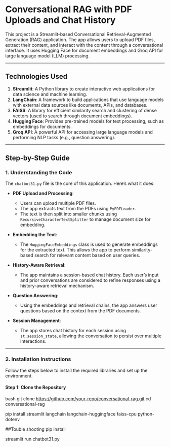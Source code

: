 # Conversational RAG with PDF Uploads and Chat History

This project is a Streamlit-based Conversational Retrieval-Augmented Generation (RAG) application. The app allows users to upload PDF files, extract their content, and interact with the content through a conversational interface. It uses Hugging Face for document embeddings and Groq API for large language model (LLM) processing.

---

## Technologies Used

1. **Streamlit**: A Python library to create interactive web applications for data science and machine learning.
2. **LangChain**: A framework to build applications that use language models with external data sources like documents, APIs, and databases.
3. **FAISS**: A library for efficient similarity search and clustering of dense vectors (used to search through document embeddings).
4. **Hugging Face**: Provides pre-trained models for text processing, such as embeddings for documents.
5. **Groq API**: A powerful API for accessing large language models and performing NLP tasks (e.g., question answering).

---

## Step-by-Step Guide

### 1. **Understanding the Code**

The `chatbot31.py` file is the core of this application. Here’s what it does:

- **PDF Upload and Processing**:
    - Users can upload multiple PDF files.
    - The app extracts text from the PDFs using `PyPDFLoader`.
    - The text is then split into smaller chunks using `RecursiveCharacterTextSplitter` to manage document size for embedding.

- **Embedding the Text**:
    - The `HuggingFaceEmbeddings` class is used to generate embeddings for the extracted text. This allows the app to perform similarity-based search for relevant content based on user queries.

- **History-Aware Retrieval**:
    - The app maintains a session-based chat history. Each user’s input and prior conversations are considered to refine responses using a history-aware retrieval mechanism.

- **Question Answering**:
    - Using the embeddings and retrieval chains, the app answers user questions based on the context from the PDF documents.

- **Session Management**:
    - The app stores chat history for each session using `st.session_state`, allowing the conversation to persist over multiple interactions.

---

### 2. **Installation Instructions**

Follow the steps below to install the required libraries and set up the environment.

#### Step 1: Clone the Repository

bash
git clone https://github.com/your-repo/conversational-rag.git
cd conversational-rag


pip install streamlit langchain langchain-huggingface faiss-cpu python-dotenv


##Touble shooting
pip install <package-name>



streamlit run chatbot31.py
